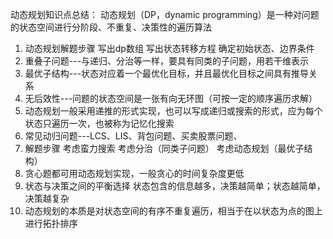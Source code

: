 动态规划知识点总结：
动态规划（DP，dynamic programming）是一种对问题的状态空间进行分阶段、不重复、决策性的遍历算法
1. 动态规划解题步骤
    写出dp数组
    写出状态转移方程
    确定初始状态、边界条件
2. 重叠子问题---与递归、分治等一样，要具有同类的子问题，用若干维表示
3. 最优子结构---状态对应着一个最优化目标，并且最优化目标之间具有推导关系
4. 无后效性---问题的状态空间是一张有向无环图（可按一定的顺序遍历求解）
5. 动态规划一般采用递推的形式实现，也可以写成递归或搜索的形式，应为每个状态只遍历一次，也被称为记忆化搜索
6. 常见动归问题---LCS、LIS、背包问题、买卖股票问题、
7. 解题步骤
   考虑蛮力搜索
   考虑分治（同类子问题）
   考虑动态规划（最优子结构）
8. 贪心题都可用动态规划实现，一般贪心的时间复杂度更低
9. 状态与决策之间的平衡选择
    状态包含的信息越多，决策越简单；状态越简单，决策越复杂
9. 动态规划的本质是对状态空间的有序不重复遍历，相当于在以状态为点的图上进行拓扑排序
    
   
   